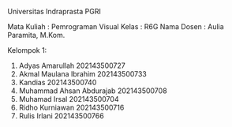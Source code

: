 Universitas Indraprasta PGRI

Mata Kuliah : Pemrograman Visual
Kelas : R6G
Nama Dosen : Aulia Paramita, M.Kom.

Kelompok 1:
1. Adyas Amarullah 202143500727
2. Akmal Maulana Ibrahim 202143500733
3. Kandias 202143500740
4. Muhammad Ahsan Abdurajab 202143500708
5. Muhamad Irsal 202143500704
6. Ridho Kurniawan  202143500716
7. Rulis Irlani 202143500766
